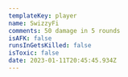 ```yaml
---
templateKey: player
name: SwizzyFi
comments: 50 damage in 5 rounds
isAFK: false
runsInGetsKilled: false
isToxic: false
date: 2023-01-11T20:45:45.934Z
---
```

